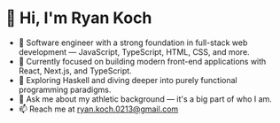 # 👋 Hi, I'm Ryan Koch

- 🧠 Software engineer with a strong foundation in full-stack web development — JavaScript, TypeScript, HTML, CSS, and more.
- 💼 Currently focused on building modern front-end applications with React, Next.js, and TypeScript.
- 🌱 Exploring Haskell and diving deeper into purely functional programming paradigms.
- 🏈 Ask me about my athletic background — it's a big part of who I am.
- 📫 Reach me at [ryan.koch.0213@gmail.com](mailto:ryan.koch.0213@gmail.com)
